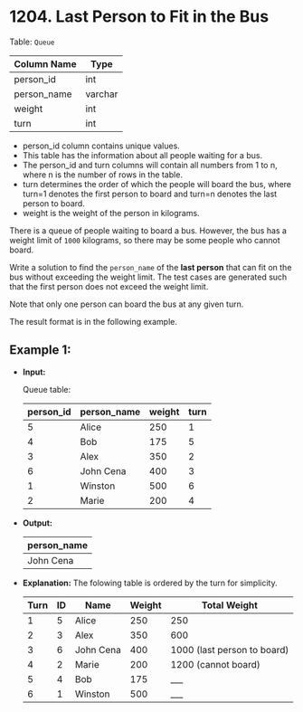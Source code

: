 # 1204. Last Person to Fit in the Bus

Table: `Queue`


| Column Name | Type    |
|-------------|---------|
| person_id   | int     |
| person_name | varchar |
| weight      | int     |
| turn        | int     |

- person_id column contains unique values.
- This table has the information about all people waiting for a bus.
- The person_id and turn columns will contain all numbers from 1 to n, where n is the number of rows in the table.
- turn determines the order of which the people will board the bus, where turn=1 denotes the first person to board and turn=n denotes the last person to board.
- weight is the weight of the person in kilograms.
 

There is a queue of people waiting to board a bus. However, the bus has a weight limit of `1000` kilograms, so there may be some people who cannot board.

Write a solution to find the `person_name` of the **last person** that can fit on the bus without exceeding the weight limit. The test cases are generated such that the first person does not exceed the weight limit.

Note that only one person can board the bus at any given turn.

The result format is in the following example.


## Example 1:

- **Input:** 

    Queue table:

    | person_id | person_name | weight | turn |
    |-----------|-------------|--------|------|
    | 5         | Alice       | 250    | 1    |
    | 4         | Bob         | 175    | 5    |
    | 3         | Alex        | 350    | 2    |
    | 6         | John Cena   | 400    | 3    |
    | 1         | Winston     | 500    | 6    |
    | 2         | Marie       | 200    | 4    |

- **Output:** 

    | person_name |
    |-------------|
    | John Cena   |

- **Explanation:** The folowing table is ordered by the turn for simplicity.

    | Turn | ID | Name      | Weight | Total Weight |
    |------|----|-----------|--------|--------------|
    | 1    | 5  | Alice     | 250    | 250          |
    | 2    | 3  | Alex      | 350    | 600          |
    | 3    | 6  | John Cena | 400    | 1000      (last person to board)   |
    | 4    | 2  | Marie     | 200    | 1200      (cannot board)   | 
    | 5    | 4  | Bob       | 175    | ___          |
    | 6    | 1  | Winston   | 500    | ___          |
